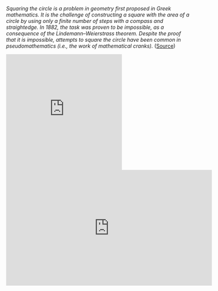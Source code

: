 <!-- quote -->
*Squaring the circle is a problem in geometry first proposed in Greek mathematics. It is the challenge of constructing a square with the area of a circle by using only a finite number of steps with a compass and straightedge. In 1882, the task was proven to be impossible, as a consequence of the Lindemann–Weierstrass theorem. Despite the proof that it is impossible, attempts to square the circle have been common in pseudomathematics (i.e., the work of mathematical cranks).* ([Source](https://en.wikipedia.org/wiki/Squaring_the_circle))


<iframe width="315" height="315" scrolling="no" frameborder="no" allow="autoplay" src="https://w.soundcloud.com/player/?url=https%3A//api.soundcloud.com/tracks/1333827193&color=%23ff5500&auto_play=false&hide_related=false&show_comments=true&show_user=true&show_reposts=false&show_teaser=true&visual=true"></iframe> <iframe width="560" height="315" src="https://www.youtube.com/embed/ESwIv-R20jk?si=qkxYYOS_58cVUiaC" title="YouTube video player" frameborder="0" allow="accelerometer; autoplay; clipboard-write; encrypted-media; gyroscope; picture-in-picture; web-share" allowfullscreen></iframe>